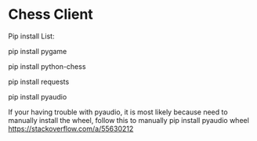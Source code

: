 # Chess Client

Pip install List:

pip install pygame

pip install python-chess

pip install requests

pip install pyaudio




If your having trouble with pyaudio, it is most likely because need to manually install the wheel, follow this to manually pip install pyaudio wheel
https://stackoverflow.com/a/55630212
